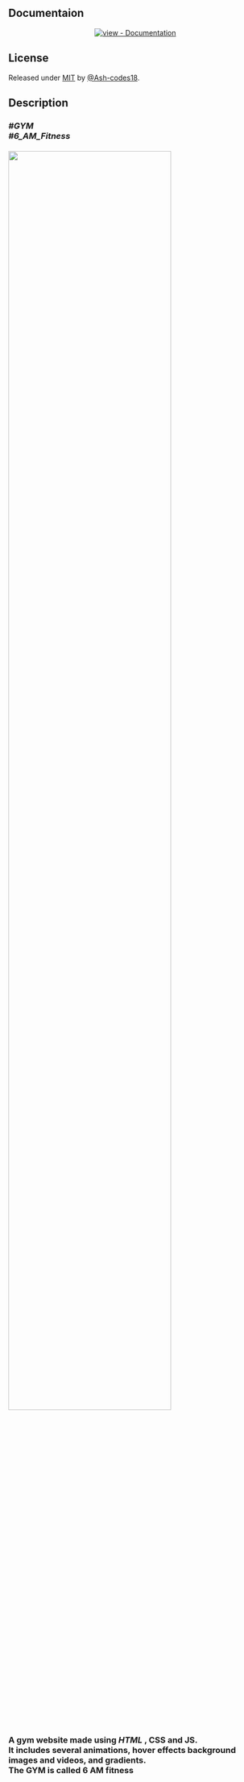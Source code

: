 <div align="center">
</div>
<h2>Documentaion</h2>
<div align="center">
<a href="ashgym.web.app" title="Go to project documentation"><img src="https://img.shields.io/badge/view-Website-blue?style=for-the-badge" alt="view - Documentation"></a>
</div>
<h2>License</h2>
Released under <a href="/LICENSE">MIT</a> by <a href="https://github.com/Ash-codes18">@Ash-codes18</a>.

<br>
<h2>Description</h3>
<h3>
<i>#GYM</i>
<br>
<i>#6_AM_Fitness</i>
<br>
<br>
<img src="img/9.jpg" width="80%">
<br>
<br>
A gym website made using <em>HTML</em> , CSS and JS.<br>
It includes several animations, hover effects background images and videos, and gradients.<br>
The GYM is called 6 AM fitness
